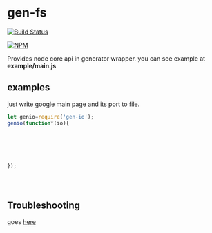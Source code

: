 # gen-fs
[![Build Status](https://api.travis-ci.org/MikailBag/gen-io.svg)](https://travis-ci.org/MikailBag/gen-io)

[![NPM](https://nodei.co/npm/gen-io.png?downloads=true)](https://nodei.co/npm/gen-io/)

Provides node core api in generator wrapper.
you can see example at __example/main.js__

## examples
just write google main page and its port to file.
```javascript
let genio=require('gen-io');
genio(function*(io){






});





```

## Troubleshooting
goes [here](https://github.com/MikailBag/gen-io/issues/new)
